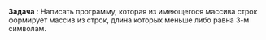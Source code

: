  **Задача** : Написать программу, которая из имеющегося массива строк формирует массив из строк, длина которых меньше либо равна 3-м символам.